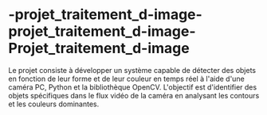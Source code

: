 # -projet_traitement_d-image-projet_traitement_d-image-Projet_traitement_d-image
Le projet consiste à développer un système capable de détecter des objets en fonction de leur forme et de leur couleur en temps réel à l'aide d'une caméra PC, Python et la bibliothèque OpenCV. L'objectif est d'identifier des objets spécifiques dans le flux vidéo de la caméra en analysant les contours et les couleurs dominantes.
